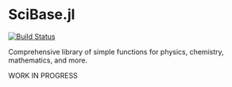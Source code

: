# SciBase.jl

[![Build Status](https://travis-ci.com/sbavery/SciBase.svg?token=8NausdVEAJ3dyAiGPUFm&branch=master)](https://travis-ci.com/sbavery/SciBase)

Comprehensive library of simple functions for physics, chemistry, mathematics, and more.

WORK IN PROGRESS
